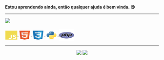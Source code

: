 <p><b>Estou aprendendo ainda, então qualquer ajuda é bem vinda. 😊</p></b>
<hr></hr>
<div >
    <a href="https://github.com/wellyton-andrade">
    <img height="180em" src="https://github-readme-stats.vercel.app/api?username=wellyton-andrade&show_icons=true&theme=dark&include_all_commits=true&count_private=true"/>
  </div>  

  <div style="display: inline_block"><br>
    <img align="center" height="30" width="40" src="https://raw.githubusercontent.com/devicons/devicon/master/icons/javascript/javascript-plain.svg">
    <img align="center"  height="30" width="40" src="https://raw.githubusercontent.com/devicons/devicon/master/icons/html5/html5-original.svg">
    <img align="center"  height="30" width="40" src="https://raw.githubusercontent.com/devicons/devicon/master/icons/css3/css3-original.svg">
    <img align="center"  height="30" width="40" src="https://raw.githubusercontent.com/devicons/devicon/master/icons/python/python-original.svg">
    <img align="center"  height="40" width="50" src="https://raw.githubusercontent.com/devicons/devicon/master/icons/php/php-original.svg">
  </div>
  <hr></hr>
<div align="center">
<a href="https://www.instagram.com/wellyton_andrad/"><img src="https://img.shields.io/badge/Instagram-E4405F?style=for-the-badge&logo=instagram&logoColor=white"></a>
<a href="https://twitter.com/owellyandrade"><img src="https://img.shields.io/badge/Twitter-1DA1F2?style=for-the-badge&logo=twitter&logoColor=white"></a>

</div>
